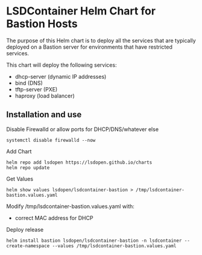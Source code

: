 # LSDContainer Helm Chart for Bastion Hosts

The purpose of this Helm chart is to deploy all the services that are typically deployed on a Bastion server for environments that have restricted services.

This chart will deploy the following services:

- dhcp-server (dynamic IP addresses)
- bind (DNS)
- tftp-server (PXE)
- haproxy (load balancer)

## Installation and use

Disable Firewalld or allow ports for DHCP/DNS/whatever else
```
systemctl disable firewalld --now
```

Add Chart

```
helm repo add lsdopen https://lsdopen.github.io/charts
helm repo update
```

Get Values
```
helm show values lsdopen/lsdcontainer-bastion > /tmp/lsdcontainer-bastion.values.yaml
```

Modify /tmp/lsdcontainer-bastion.values.yaml with:
- correct MAC address for DHCP

Deploy release
```
helm install bastion lsdopen/lsdcontainer-bastion -n lsdcontainer --create-namespace --values /tmp/lsdcontainer-bastion.values.yaml
```

